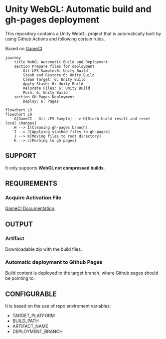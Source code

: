 # Unity WebGL: Automatic build and gh-pages deployment

This repository contains a Unity WebGL project that is automatically built by using Github Actions and following certain rules.

Based on [GameCI](https://game.ci/docs/github/getting-started/)

```mermaid
journey
	title WebGL Automatic Build and Deployment
	section Prepare files for deployment
        Git LFS Sample:6: Unity Build
		Stash and Restore:6: Unity Build
		Clean Target: 6: Unity Build
        Apply Stash: 6: Unity Build
        Relocate Files: 6: Unity Build
        Push: 6: Unity Build
    section GH Pages Deployment
        Deploy: 6: Pages
```

```mermaid
flowchart LR
flowchart LR
    G[GameCI - Git LFS Sample] --> H[Stash build result and reset local changes]
    H --> I[Cleaning gh-pages branch]
    I --> J[Applying stashed files to gh-pages]
    J --> K[Moving files to root directory]
    K --> L[Pushing to gh-pages]
```

## SUPPORT

It only supports **WebGL not compressed builds**.

## REQUIREMENTS

### Acquire Activation File
[GameCI Documentation](https://game.ci/docs/github/activation).


## OUTPUT

### Artifact
Downloadable zip with the build files.

### Automatic deployment to Github Pages
Build content is deployed to the target branch, where Github pages should be pointing to.

## CONFIGURABLE

It is based on the use of repo enviroment variables:

- TARGET_PLATFORM
- BUILD_PATH
- ARTIFACT_NAME
- DEPLOYMENT_BRANCH

